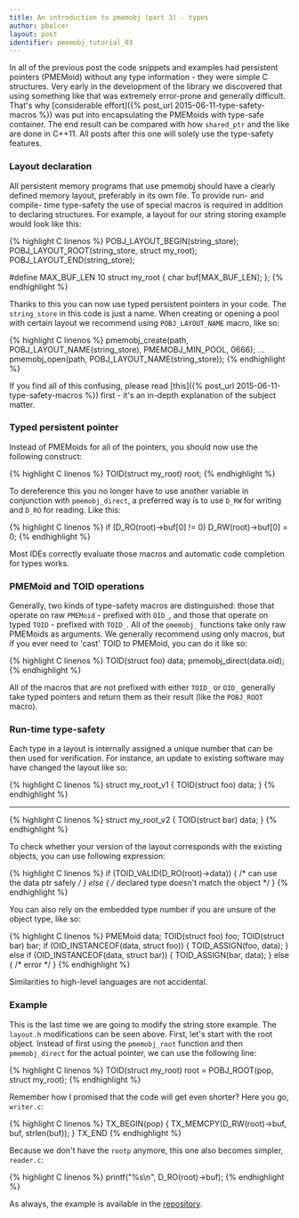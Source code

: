 ```yaml
---
title: An introduction to pmemobj (part 3) - types
author: pbalcer
layout: post
identifier: pmemobj_tutorial_03
---
```


In all of the previous post the code snippets and examples had persistent pointers (PMEMoid) without any type information - they were simple C structures. Very early in the development of the library we discovered that using something like that was extremely error-prone and generally difficult. That's why [considerable effort]({% post_url 2015-06-11-type-safety-macros %}) was put into encapsulating the PMEMoids with type-safe container. The end result can be compared with how `shared_ptr` and the like are done in C++11. All posts after this one will solely use the type-safety features.

### Layout declaration

All persistent memory programs that use pmemobj should have a clearly defined memory layout, preferably in its own file. To provide run- and compile- time type-safety the use of special macros is required in addition to declaring structures. For example, a layout for our string storing example would look like this:

{% highlight C linenos %}
POBJ_LAYOUT_BEGIN(string_store);
POBJ_LAYOUT_ROOT(string_store, struct my_root);
POBJ_LAYOUT_END(string_store);

#define	MAX_BUF_LEN 10
struct my_root {
	char buf[MAX_BUF_LEN];
};
{% endhighlight %}

Thanks to this you can now use typed persistent pointers in your code. The `string_store` in this code is just a name. When creating or opening a pool with certain layout we recommend using `POBJ_LAYOUT_NAME` macro, like so:

{% highlight C linenos %}
pmemobj_create(path, POBJ_LAYOUT_NAME(string_store), PMEMOBJ_MIN_POOL, 0666);
...
pmemobj_open(path, POBJ_LAYOUT_NAME(string_store));
{% endhighlight %}

If you find all of this confusing, please read [this]({% post_url 2015-06-11-type-safety-macros %}) first - it's an in-depth explanation of the subject matter.

### Typed persistent pointer

Instead of PMEMoids for all of the pointers, you should now use the following construct:

{% highlight C linenos %}
TOID(struct my_root) root;
{% endhighlight %}

To dereference this you no longer have to use another variable in conjunction with `pmemobj_direct`, a preferred way is to use `D_RW` for writing and `D_RO` for reading. Like this:

{% highlight C linenos %}
if (D_RO(root)->buf[0] != 0)
	D_RW(root)->buf[0] = 0;
{% endhighlight %}

Most IDEs correctly evaluate those macros and automatic code completion for types works.

### PMEMoid and TOID operations

Generally, two kinds of type-safety macros are distinguished: those that operate on raw `PMEMoid` - prefixed with `OID_`, and those that operate on typed `TOID` - prefixed with `TOID_`. All of the `pmemobj_` functions take only raw PMEMoids as arguments. We generally recommend using only macros, but if you ever need to 'cast' TOID to PMEMoid, you can do it like so:

{% highlight C linenos %}
TOID(struct foo) data;
pmemobj_direct(data.oid);
{% endhighlight %}

All of the macros that are not prefixed with either `TOID_` or `OID_` generally take typed pointers and return them as their result (like the `POBJ_ROOT` macro).

### Run-time type-safety

Each type in a layout is internally assigned a unique number that can be then used for verification. For instance, an update to existing software may have changed the layout like so:

{% highlight C linenos %}
struct my_root_v1 {
	TOID(struct foo) data;
}
{% endhighlight %}

----------

{% highlight C linenos %}
struct my_root_v2 {
	TOID(struct bar) data;
}
{% endhighlight %}

To check whether your version of the layout corresponds with the existing objects, you can use following expression:

{% highlight C linenos %}
if (TOID_VALID(D_RO(root)->data)) {
	/* can use the data ptr safely */
} else {
	/* declared type doesn't match the object */
}
{% endhighlight %}

You can also rely on the embedded type number if you are unsure of the object type, like so:

{% highlight C linenos %}
PMEMoid data;
TOID(struct foo) foo;
TOID(struct bar) bar;
if (OID_INSTANCEOF(data, struct foo)) {
	TOID_ASSIGN(foo, data);
} else if (OID_INSTANCEOF(data, struct bar)) {
	TOID_ASSIGN(bar, data);
} else {
	/* error */
}
{% endhighlight %}

Similarities to high-level languages are not accidental.

### Example

This is the last time we are going to modify the string store example. The `layout.h` modifications can be seen above. First, let's start with the root object. Instead of first using the `pmemobj_root` function and then `pmemobj_direct` for the actual pointer, we can use the following line:

{% highlight C linenos %}
TOID(struct my_root) root = POBJ_ROOT(pop, struct my_root);
{% endhighlight %}

Remember how I promised that the code will get even shorter? Here you go, `writer.c`:

{% highlight C linenos %}
TX_BEGIN(pop) {
        TX_MEMCPY(D_RW(root)->buf, buf, strlen(buf));
} TX_END
{% endhighlight %}

Because we don't have the `rootp` anymore, this one also becomes simpler, `reader.c`:

{% highlight C linenos %}
printf("%s\n", D_RO(root)->buf);
{% endhighlight %}

As always, the example is available in the [repository](https://github.com/pmem/nvml/tree/master/src/examples/libpmemobj).
